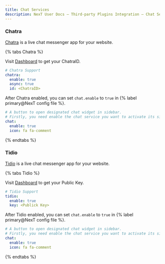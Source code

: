 ```yaml
---
title: Chat Services
description: NexT User Docs – Third-party Plugins Integration – Chat Services
---
```


### Chatra

[Chatra](https://chatra.com) is a live chat messenger app for your website.

{% tabs Chatra %}
<!-- tab Enable Chatra → -->
Visit [Dashboard](https://app.chatra.io/settings/general) to get your ChatraID.

```yml NexT config file
# Chatra Support
chatra:
  enable: true
  async: true
  id: <ChatraID>
```

<!-- endtab -->

<!-- tab Activate sidebar button -->
After Chatra enabled, you can set `chat.enable` to `true` in {% label primary@NexT config file %}.

```yml NexT config file
# A button to open designated chat widget in sidebar.
# Firstly, you need enable the chat service you want to activate its sidebar button.
chat:
  enable: true
  icon: fa fa-comment
```
<!-- endtab -->
{% endtabs %}

### Tidio

[Tidio](https://www.tidio.com/) is a live chat messenger app for your website.

{% tabs Tidio %}
<!-- tab Enable Tidio → -->
Visit [Dashboard](https://www.tidio.com/panel/dashboard) to get your Public Key.

```yml NexT config file
# Tidio Support
tidio:
  enable: true
  key: <Publick Key>
```

<!-- endtab -->

<!-- tab Activate sidebar button -->
After Tidio enabled, you can set `chat.enable` to `true` in {% label primary@NexT config file %}.

```yml NexT config file
# A button to open designated chat widget in sidebar.
# Firstly, you need enable the chat service you want to activate its sidebar button.
chat:
  enable: true
  icon: fa fa-comment
```
<!-- endtab -->
{% endtabs %}

